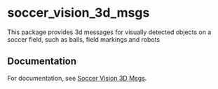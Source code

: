 # soccer_vision_3d_msgs

This package provides 3d messages for visually detected objects on a soccer field, such as balls, field markings and robots

## Documentation

For documentation, see [Soccer Vision 3D Msgs](https://soccer-interfaces.readthedocs.io/en/latest/soccer_vision_3d_msgs.html).
